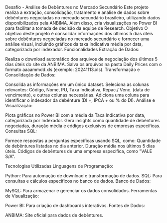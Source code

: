 Desafio - Análise de Debêntures no Mercado Secundário
Este projeto realiza a extração, consolidação, tratamento e análise de dados sobre debêntures negociadas no mercado secundário brasileiro, utilizando dados disponibilizados pela ANBIMA. Além disso, cria visualizações no Power BI para facilitar a tomada de decisão da equipe de Research.
Objetivo
O objetivo deste projeto é consolidar informações dos últimos 5 dias úteis sobre debêntures negociadas no mercado secundário e fornecer uma análise visual, incluindo gráficos da taxa indicativa média por data, categorizada por indexador.
Funcionalidades
Extração de Dados:

Realiza o download automático dos arquivos de negociação dos últimos 5 dias úteis do site da ANBIMA.
Salva os arquivos na pasta Daily Prices com o formato aaaammdd.xls (exemplo: 20241113.xls).
Transformação e Consolidação de Dados:

Consolida as informações em um único dataset.
Seleciona as colunas relevantes: Código, Nome, PU, Taxa Indicativa, Repac./ Venc. (data de vencimento), e outras colunas necessárias.
Adiciona uma coluna para identificar o indexador da debênture (DI +, IPCA + ou % do DI).
Análise e Visualização:

Plota gráficos no Power BI com a média da Taxa Indicativa por data, categorizada por Indexador.
Gera insights como quantidade de debêntures negociadas, duração média e códigos exclusivos de empresas específicas.
Consultas SQL:

Fornece respostas a perguntas específicas usando SQL, como:
Quantidade de debêntures listadas no dia anterior.
Duração média nos últimos 5 dias úteis.
Códigos de debêntures de uma empresa específica, como "VALE S/A".

Tecnologias Utilizadas
Linguagens de Programação:

Python: Para automação de download e transformação de dados.
SQL: Para consultas e cálculos específicos no banco de dados.
Banco de Dados:

MySQL: Para armazenar e gerenciar os dados consolidados.
Ferramentas de Visualização:

Power BI: Para criação de dashboards interativos.
Fontes de Dados:

ANBIMA: Site oficial para dados de debêntures.
